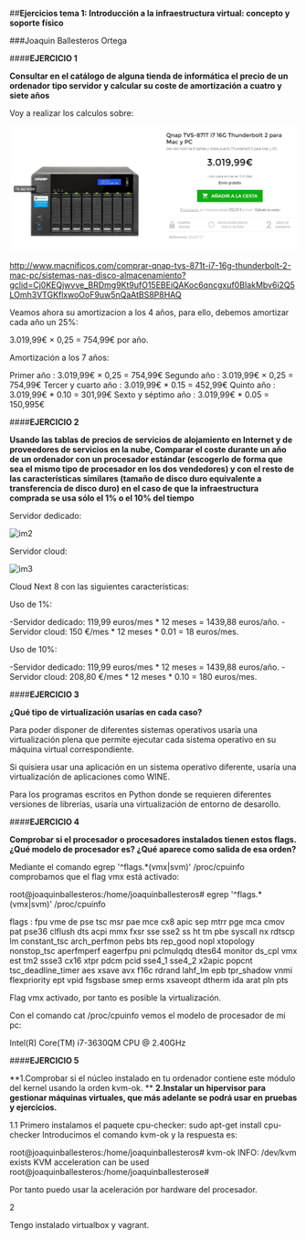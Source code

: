 ##**Ejercicios tema 1: Introducción a la infraestructura virtual: concepto y soporte físico**

###Joaquin Ballesteros Ortega

####**EJERCICIO 1**

**Consultar en el catálogo de alguna tienda de informática el precio de un ordenador tipo servidor y calcular su coste de amortización a cuatro y siete años**

Voy a realizar los calculos sobre: 

![im1](https://github.com/joaquinb25/proyecto_IV/blob/hito1/imagenes1/1.png)

http://www.macnificos.com/comprar-qnap-tvs-871t-i7-16g-thunderbolt-2-mac-pc/sistemas-nas-disco-almacenamiento?gclid=Cj0KEQjwvve_BRDmg9Kt9ufO15EBEiQAKoc6qncgxuf0BIakMbv6i2Q5LOmh3VTGKflxwoOoF9uw5nQaAtBS8P8HAQ

Veamos ahora su amortizacion a los 4 años, para ello, debemos amortizar cada año un 25%:

3.019,99€ × 0,25 = 754,99€ por año.

Amortización a los 7 años: 

Primer año : 3.019,99€ × 0,25 = 754,99€
Segundo año : 3.019,99€ × 0,25 = 754,99€
Tercer y cuarto año : 3.019,99€ * 0.15 = 452,99€
Quinto año : 3.019,99€ * 0.10 = 301,99€
Sexto y séptimo año : 3.019,99€ * 0.05 = 150,995€


####**EJERCICIO 2**

**Usando las tablas de precios de servicios de alojamiento en Internet y de 
proveedores de servicios en la nube, Comparar el coste durante un año de un 
ordenador con un procesador estándar (escogerlo de forma que sea el mismo tipo 
de procesador en los dos vendedores) y con el resto de las características 
similares (tamaño de disco duro equivalente a transferencia de disco duro)
 en el caso de que la infraestructura comprada se usa sólo el 1% o el 10% del
 tiempo**

Servidor dedicado: 

![im2](https://github.com/joaquinb25/proyecto_IV/blob/hito0/imagenes/xl8%foto.png)



Servidor cloud:


![im3](https://github.com/joaquinb25/proyecto_IV/blob/hito0/imagenes/cloud%img.png)


Cloud Next 8 con las siguientes características:


Uso de 1%:

-Servidor dedicado: 119,99 euros/mes * 12 meses = 1439,88 euros/año. 
-Servidor cloud: 150 €/mes * 12 meses * 0.01 = 18 euros/mes.

Uso de 10%:

-Servidor dedicado: 119,99 euros/mes * 12 meses = 1439,88 euros/año.
 -Servidor cloud: 208,80 €/mes * 12 meses * 0.10 = 180 euros/mes.


####**EJERCICIO 3**

**¿Qué tipo de virtualización usarías en cada caso?** 


Para poder disponer de diferentes sistemas operativos usaría una virtualización plena que permite ejecutar cada sistema operativo en su máquina virtual correspondiente.

Si quisiera usar una aplicación en un sistema operativo diferente, usaría una virtualización de aplicaciones como WINE.

Para los programas escritos en Python donde se requieren diferentes 
versiones de librerías, usaría una virtualización de entorno de desarollo.


####**EJERCICIO 4**

**Comprobar si el procesador o procesadores instalados tienen estos flags. 
¿Qué modelo de procesador es? ¿Qué aparece como salida de esa orden?**

Mediante el comando egrep '^flags.*(vmx|svm)' /proc/cpuinfo comprobamos que el flag vmx está activado:

root@joaquinballesteros:/home/joaquinballesteros# egrep '^flags.*(vmx|svm)' /proc/cpuinfo

flags : fpu vme de pse tsc msr pae mce cx8 apic sep mtrr pge mca cmov pat pse36 
clflush dts acpi mmx fxsr sse sse2 ss ht tm pbe syscall nx rdtscp lm 
constant_tsc arch_perfmon pebs bts rep_good nopl xtopology nonstop_tsc aperfmperf 
eagerfpu pni pclmulqdq dtes64 monitor ds_cpl vmx est tm2 ssse3 cx16 xtpr pdcm pcid
 sse4_1 sse4_2 x2apic popcnt tsc_deadline_timer aes xsave avx f16c rdrand lahf_lm epb
 tpr_shadow vnmi flexpriority ept vpid fsgsbase smep erms xsaveopt dtherm ida arat pln pts

Flag vmx activado, por tanto es posible la virtualización.

Con el comando cat /proc/cpuinfo vemos el modelo de procesador de mi pc:

Intel(R) Core(TM) i7-3630QM CPU @ 2.40GHz


####**EJERCICIO 5**

**1.Comprobar si el núcleo instalado en tu ordenador contiene este módulo del kernel usando la orden kvm-ok. **
**2.Instalar un hipervisor para gestionar máquinas virtuales, que más adelante se podrá usar en pruebas y ejercicios.**

1.1
Primero instalamos el paquete cpu-checker: sudo apt-get install cpu-checker Introducimos el comando kvm-ok y la respuesta es:

root@joaquinballesteros:/home/joaquinballesteros# kvm-ok INFO: /dev/kvm exists KVM acceleration can be used root@joaquinballesteros:/home/joaquinballesterose#

Por tanto puedo usar la aceleración por hardware del procesador.

2

Tengo instalado virtualbox y vagrant.
